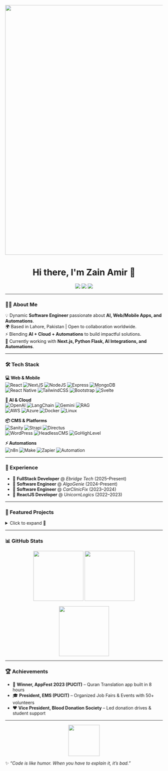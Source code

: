 <!-- Banner -->
<p align="center">
  <img src="https://media.giphy.com/media/f3iwJFOVOwuy7K6FFw/giphy.gif" width="800" />
</p>

<h1 align="center">Hi there, I'm Zain Amir 👋</h1>

<p align="center">
  <a href="https://www.linkedin.com/in/zain-amir-b23888a8"><img src="https://img.shields.io/badge/LinkedIn-Zain%20Amir-blue?style=for-the-badge&logo=linkedin" /></a>
  <a href="https://www.ebridge.tech/"><img src="https://img.shields.io/badge/Portfolio-ebridge.tech-4CAF50?style=for-the-badge&logo=google-chrome" /></a>
  <a href="https://github.com/Zain-Amir"><img src="https://img.shields.io/badge/GitHub-Zain--Amir-black?style=for-the-badge&logo=github" /></a>
</p>

---

### 👨‍💻 About Me  

💡 Dynamic **Software Engineer** passionate about **AI, Web/Mobile Apps, and Automations**.  
🌍 Based in Lahore, Pakistan | Open to collaboration worldwide.  
⚡ Blending **AI + Cloud + Automations** to build impactful solutions.  
🎯 Currently working with **Next.js, Python Flask, AI Integrations, and Automations**.  

---

### 🛠️ Tech Stack  

**💻 Web & Mobile**  
![React](https://img.shields.io/badge/React-61DAFB?style=flat&logo=react&logoColor=black) ![NextJS](https://img.shields.io/badge/Next.js-000000?style=flat&logo=nextdotjs&logoColor=white) ![NodeJS](https://img.shields.io/badge/Node.js-339933?style=flat&logo=node.js&logoColor=white) ![Express](https://img.shields.io/badge/Express-000000?style=flat&logo=express&logoColor=white) ![MongoDB](https://img.shields.io/badge/MongoDB-4EA94B?style=flat&logo=mongodb&logoColor=white)  
![React Native](https://img.shields.io/badge/React_Native-20232A?style=flat&logo=react&logoColor=61DAFB) ![TailwindCSS](https://img.shields.io/badge/TailwindCSS-38B2AC?style=flat&logo=tailwind-css&logoColor=white) ![Bootstrap](https://img.shields.io/badge/Bootstrap-563D7C?style=flat&logo=bootstrap&logoColor=white) ![Svelte](https://img.shields.io/badge/Svelte-FF3E00?style=flat&logo=svelte&logoColor=white)  

**🤖 AI & Cloud**  
![OpenAI](https://img.shields.io/badge/OpenAI-412991?style=flat&logo=openai&logoColor=white) ![LangChain](https://img.shields.io/badge/LangChain-0066FF?style=flat) ![Gemini](https://img.shields.io/badge/Gemini-4285F4?style=flat&logo=google) ![RAG](https://img.shields.io/badge/RAG-Models-red?style=flat)  
![AWS](https://img.shields.io/badge/AWS-232F3E?style=flat&logo=amazon-aws&logoColor=white) ![Azure](https://img.shields.io/badge/Azure-0089D6?style=flat&logo=microsoft-azure&logoColor=white) ![Docker](https://img.shields.io/badge/Docker-2496ED?style=flat&logo=docker&logoColor=white) ![Linux](https://img.shields.io/badge/Linux-FCC624?style=flat&logo=linux&logoColor=black)  

**📦 CMS & Platforms**  
![Sanity](https://img.shields.io/badge/Sanity-EF3939?style=flat&logo=sanity&logoColor=white) ![Strapi](https://img.shields.io/badge/Strapi-4945FF?style=flat&logo=strapi&logoColor=white) ![Directus](https://img.shields.io/badge/Directus-263238?style=flat&logo=directus&logoColor=white)  
![WordPress](https://img.shields.io/badge/WordPress-21759B?style=flat&logo=wordpress&logoColor=white) ![HeadlessCMS](https://img.shields.io/badge/Headless-CMS-FF6F00?style=flat) ![GoHighLevel](https://img.shields.io/badge/GoHighLevel-1E90FF?style=flat)  

**⚡ Automations**  
![n8n](https://img.shields.io/badge/n8n-F05A28?style=flat&logo=n8n&logoColor=white) ![Make](https://img.shields.io/badge/Make.com-2F8CBB?style=flat) ![Zapier](https://img.shields.io/badge/Zapier-FF4A00?style=flat&logo=zapier&logoColor=white) ![Automation](https://img.shields.io/badge/Workflow-9C27B0?style=flat)  

---

### 💼 Experience  

- 🚀 **FullStack Developer** @ *Ebridge Tech* (2025–Present)  
- 🧠 **Software Engineer** @ *AlgoGenie* (2024–Present)  
- 🔧 **Software Engineer** @ *CarClinicFix* (2023–2024)  
- 🎨 **ReactJS Developer** @ *UnicornLogics* (2022–2023)  

---

### 🌟 Featured Projects  

<details>
  <summary>Click to expand 🚀</summary>

- **EquityBound** – Realtime stock learning & prediction platform (MERN)  
- **NimblIQ** – AI-based gamified learning (Directus CMS)  
- **OptionsLounge** – React Native investment management app  
- **Loyal Pets AI** – RAG-based chatbot for pet owners  
- **Tom Tailor Virtual Shop** – 3D shopping experience with React + GSAP  

</details>  

---

### 📊 GitHub Stats  

<p align="center">
  <img src="https://github-readme-stats.vercel.app/api?username=Zain-Amir&show_icons=true&theme=radical&count_private=true" height="160" />
  <img src="https://github-readme-stats.vercel.app/api/top-langs/?username=Zain-Amir&layout=compact&theme=radical" height="160" />
</p>  

<p align="center">
  <img src="https://streak-stats.demolab.com?user=Zain-Amir&theme=radical&hide_border=true" height="160" />
</p>  

---

### 🏆 Achievements  

- 🥇 **Winner, AppFest 2023 (PUCIT)** – Quran Translation app built in 8 hours  
- 🎓 **President, EMS (PUCIT)** – Organized Job Fairs & Events with 50+ volunteers  
- ❤️ **Vice President, Blood Donation Society** – Led donation drives & student support  

---

<p align="center">
  <img src="https://media.giphy.com/media/WUlplcMpOCEmTGBtBW/giphy.gif" width="100">
</p>  

✨ *“Code is like humor. When you have to explain it, it’s bad.”*  
